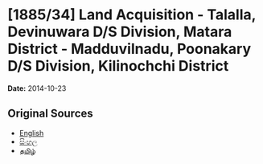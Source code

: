 # [1885/34] Land Acquisition - Talalla, Devinuwara D/S Division, Matara District - Madduvilnadu, Poonakary D/S Division, Kilinochchi District

**Date:** 2014-10-23

## Original Sources

- [English](https://documents.gov.lk/view/extra-gazettes/2014/10/1885-34_E.pdf)
- [සිංහල](https://documents.gov.lk/view/extra-gazettes/2014/10/1885-34_S.pdf)
- [தமிழ்](https://documents.gov.lk/view/extra-gazettes/2014/10/1885-34_T.pdf)
